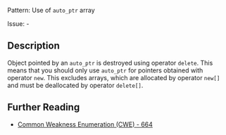Pattern: Use of `auto_ptr` array

Issue: -

## Description

Object pointed by an `auto_ptr` is destroyed using operator `delete`. This means that you should only use `auto_ptr` for pointers obtained with operator `new`. This excludes arrays, which are allocated by operator `new[]` and must be deallocated by operator `delete[]`.

## Further Reading

* [Common Weakness Enumeration (CWE) - 664](https://cwe.mitre.org/data/definitions/664.html)